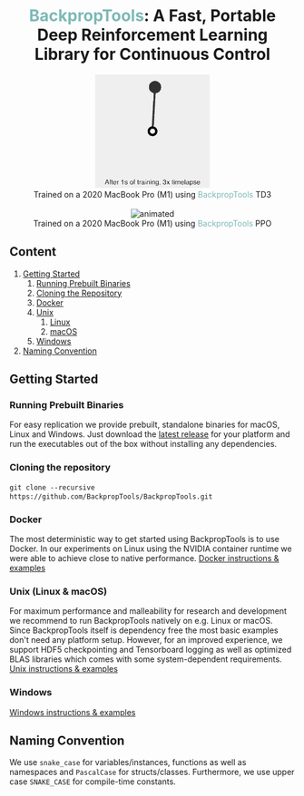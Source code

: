<div align="center">
  <center><h1><span style="color:#7DB9B6">BackpropTools</span>: A Fast, Portable Deep Reinforcement Learning Library for Continuous Control</h1></center>
</div>

<div align="center">
<img src="https://github.com/BackpropTools/media/blob/master/pendulum_v1_inference.gif" alt="animated" height='200'/>
</div>
<div align="center">
    Trained on a 2020 MacBook Pro (M1) using <span style="color:#7DB9B6">BackpropTools</span> TD3
</div>
</br>
<div align="center">
<img src="https://github.com/BackpropTools/media/blob/master/backprop_tools_mujoco_ant_ppo.gif" alt="animated" height='300'/>  
</div>

<div align="center">
    Trained on a 2020 MacBook Pro (M1) using <span style="color:#7DB9B6">BackpropTools</span> PPO
</div>





## Content
1. [Getting Started](#getting-started)
   1. [Running Prebuilt Binaries](#running-prebuilt-binaries)
   2. [Cloning the Repository](#cloning-the-repository)
   3. [Docker](#docker)
   4. [Unix](#unix)
      1. [Linux](#linux)
      2. [macOS](#macos)
   4. [Windows](#windows)
2. [Naming Convention](#naming-convention)
## Getting Started
### Running Prebuilt Binaries
For easy replication we provide prebuilt, standalone binaries for macOS, Linux and Windows. Just download the [latest release](https://github.com/BackpropTools/BackpropTools/releases/) for your platform and run the executables out of the box without installing any dependencies.
### Cloning the repository
```
git clone --recursive https://github.com/BackpropTools/BackpropTools.git
```
### Docker
The most deterministic way to get started using BackpropTools is to use Docker. In our experiments on Linux using the NVIDIA container runtime we were able to achieve close to native performance.
[Docker instructions & examples](examples/docker/README.MD)

### Unix (Linux & macOS)
For maximum performance and malleability for research and development we recommend to run BackpropTools natively on e.g. Linux or macOS. Since BackpropTools itself is dependency free the most basic examples don't need any platform setup. However, for an improved experience, we support HDF5 checkpointing and Tensorboard logging as well as optimized BLAS libraries which comes with some system-dependent requirements. 
[Unix instructions & examples](examples/unix/README.MD)

### Windows
[Windows instructions & examples](examples/windows/README.MD)

## Naming Convention
We use `snake_case` for variables/instances, functions as well as namespaces and `PascalCase` for structs/classes. Furthermore, we use upper case `SNAKE_CASE` for compile-time constants. 
